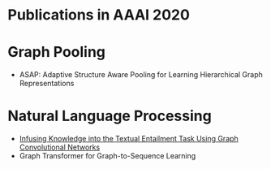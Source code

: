 # Publications in AAAI 2020

# Graph Pooling
- ASAP: Adaptive Structure Aware Pooling for Learning Hierarchical Graph Representations

# Natural Language Processing
- [Infusing Knowledge into the Textual Entailment Task Using Graph Convolutional Networks](https://github.com/naganandy/graph-based-deep-learning-literature/blob/master/conference-publications/folders/kgtegcn_aaai20/README.md)
- Graph Transformer for Graph-to-Sequence Learning
